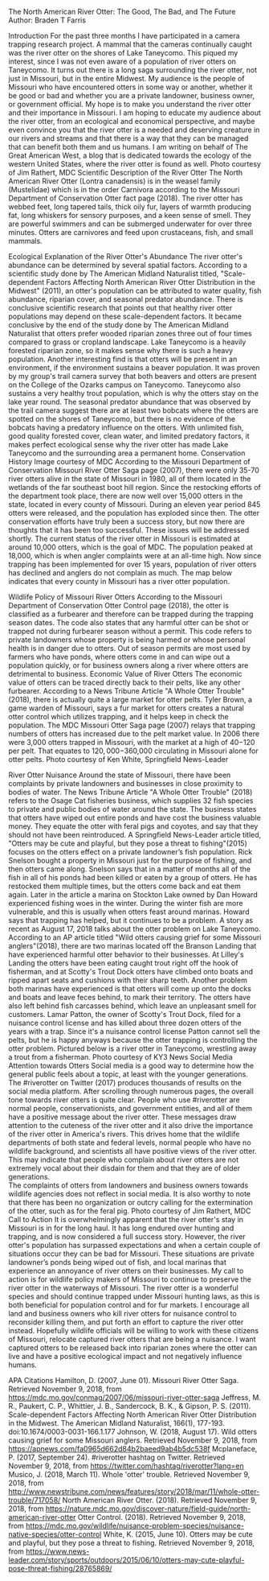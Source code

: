 The North American River Otter: The Good, The Bad, and The Future
Author: Braden T Farris

Introduction
For the past three months I have participated in a camera trapping research project. A mammal that the cameras continually caught was the river otter on the shores of Lake Taneycomo. This piqued my interest, since I was not even aware of a population of river otters on Taneycomo. It turns out there is a long saga surrounding the river otter, not just in Missouri, but in the entire Midwest. My audience is the people of Missouri who have encountered otters in some way or another, whether it be good or bad and whether you are a private landowner, business owner, or government official. My hope is to make you understand the river otter and their importance in Missouri. I am hoping to educate my audience about the river otter, from an ecological and economical perspective, and maybe even convince you that the river otter is a needed and deserving creature in our rivers and streams and that there is a way that they can be managed that can benefit both them and us humans. I am writing on behalf of The Great American West, a blog that is dedicated towards the ecology of the western United States, where the river otter is found as well.
Photo courtesy of Jim Rathert, MDC
Scientific Description of the River Otter
The North American River Otter (Lontra canadensis) is in the weasel family (Mustelidae) which is in the order Carnivora according to the Missouri Department of Conservation Otter fact page (2018). The river otter has webbed feet, long tapered tails, thick oily fur, layers of warmth producing fat, long whiskers for sensory purposes, and a keen sense of smell. They are powerful swimmers and can be submerged underwater for over three minutes. Otters are carnivores and feed upon crustaceans, fish, and small mammals.

Ecological Explanation of the River Otter's Abundance
The river otter's abundance can be determined by several spatial factors. According to a scientific study done by The American Midland Naturalist titled, "Scale-dependent Factors Affecting North American River Otter Distribution in the Midwest" (2011), an otter's population can be attributed to water quality, fish abundance, riparian cover, and seasonal predator abundance. There is conclusive scientific research that points out that healthy river otter populations may depend on these scale-dependent factors. It became conclusive by the end of the study done by The American Midland Naturalist that otters prefer wooded riparian zones three out of four times compared to grass or cropland landscape. Lake Taneycomo is a heavily forested riparian zone, so it makes sense why there is such a heavy population. Another interesting find is that otters will be present in an environment, if the environment sustains a beaver population. It was proven by my group's trail camera survey that both beavers and otters are present on the College of the Ozarks campus on Taneycomo. Taneycomo also sustains a very healthy trout population, which is why the otters stay on the lake year round. The seasonal predator abundance that was observed by the trail camera suggest there are at least two bobcats where the otters are spotted on the shores of Taneycomo, but there is no evidence of the bobcats having a predatory influence on the otters. With unlimited fish, good quality forested cover, clean water, and limited predatory factors, it makes perfect ecological sense why the river otter has made Lake Taneycomo and the surrounding area a permanent home.
Conservation History	Image courtesy of MDC
According to the Missouri Department of Conservation Missouri River Otter Saga page (2007), there were only 35-70 river otters alive in the state of Missouri in 1980, all of them located in the wetlands of the far southeast boot hill region. Since the restocking efforts of the department took place, there are now well over 15,000 otters in the state, located in every county of Missouri. During an eleven year period 845 otters were released, and the population has exploded since then. The otter conservation efforts have truly been a success story, but now there are thoughts that it has been too successful. These issues will be addressed shortly.
The current status of the river otter in Missouri is estimated at around 10,000 otters, which is the goal of MDC. The population peaked at 18,000, which is when angler complaints were at an all-time high. Now since trapping has been implemented for over 15 years, population of river otters has declined and anglers do not complain as much. The map below indicates that every county in Missouri has a river otter population. 

Wildlife Policy of Missouri River Otters
According to the Missouri Department of Conservation Otter Control page (2018), the otter is classified as a furbearer and therefore can be trapped during the trapping season dates. The code also states that any harmful otter can be shot or trapped not during furbearer season without a permit. This code refers to private landowners whose property is being harmed or whose personal health is in danger due to otters. Out of season permits are most used by farmers who have ponds, where otters come in and can wipe out a population quickly, or for business owners along a river where otters are detrimental to business.
Economic Value of River Otters
The economic value of otters can be traced directly back to their pelts, like any other furbearer. According to a News Tribune Article "A Whole Otter Trouble" (2018), there is actually quite a large market for otter pelts. Tyler Brown, a game warden of Missouri, says a fur market for otters creates a natural otter control which utilizes trapping, and it helps keep in check the population. The MDC Missouri Otter Saga page (2007) relays that trapping numbers of otters has increased due to the pelt market value. In 2006 there were 3,000 otters trapped in Missouri, with the market at a high of $40-$120 per pelt. That equates to $120,000-$360,000 circulating in Missouri alone for otter pelts.
Photo courtesy of Ken White, Springfield News-Leader

River Otter Nuisance
Around the state of Missouri, there have been complaints by private landowners and businesses in close proximity to bodies of water. The News Tribune Article "A Whole Otter Trouble" (2018) refers to the Osage Cat fisheries business, which supplies 32 fish species to private and public bodies of water around the state. The business states that otters have wiped out entire ponds and have cost the business valuable money. They equate the otter with feral pigs and coyotes, and say that they should not have been reintroduced.
A Springfield News-Leader article titled, "Otters may be cute and playful, but they pose a threat to fishing"(2015) focuses on the otters effect on a private landowner’s fish population. Rick Snelson bought a property in Missouri just for the purpose of fishing, and then otters came along. Snelson says that in a matter of months all of the fish in all of his ponds had been killed or eaten by a group of otters. He has restocked them multiple times, but the otters come back and eat them again. Later in the article a marina on Stockton Lake owned by Dan Howard experienced fishing woes in the winter. During the winter fish are more vulnerable, and this is usually when otters feast around marinas. Howard says that trapping has helped, but it continues to be a problem.
A story as recent as August 17, 2018 talks about the otter problem on Lake Taneycomo. According to an AP article titled "Wild otters causing grief for some Missouri anglers"(2018), there are two marinas located off the Branson Landing that have experienced harmful otter behavior to their businesses. At Lilley's Landing the otters have been eating caught trout right off the hook of fisherman, and at Scotty's Trout Dock otters have climbed onto boats and ripped apart seats and cushions with their sharp teeth. Another problem both marinas have experienced is that otters will come up onto the docks and boats and leave feces behind, to mark their territory. The otters have also left behind fish carcasses behind, which leave an unpleasant smell for customers. Lamar Patton, the owner of Scotty's Trout Dock, filed for a nuisance control license and has killed about three dozen otters of the years with a trap. Since it's a nuisance control license Patton cannot sell the pelts, but he is happy anyways because the otter trapping is controlling the otter problem. Pictured below is a river otter in Taneycomo, wrestling away a trout from a fisherman.
Photo courtesy of KY3 News
Social Media Attention towards Otters
Social media is a good way to determine how the general public feels about a topic, at least with the younger generations. The #riverotter on Twitter (2017) produces thousands of results on the social media platform. After scrolling through numerous pages, the overall tone towards river otters is quite clear. People who use #riverotter are normal people, conservationists, and government entities, and all of them have a positive message about the river otter. These messages draw attention to the cuteness of the river otter and it also drive the importance of the river otter in America's rivers. This drives home that the wildlife departments of both state and federal levels, normal people who have no wildlife background, and scientists all have positive views of the river otter. This may indicate that people who complain about river otters are not extremely vocal about their disdain for them and that they are of older generations.  
The complaints of otters from landowners and business owners towards wildlife agencies does not reflect in social media. It is also worthy to note that there has been no organization or outcry calling for the extermination of the otter, such as for the feral pig. 
Photo courtesy of Jim Rathert, MDC
Call to Action
It is overwhelmingly apparent that the river otter's stay in Missouri is in for the long haul. It has long endured over hunting and trapping, and is now considered a full success story. However, the river otter's population has surpassed expectations and when a certain couple of situations occur they can be bad for Missouri. These situations are private landowner’s ponds being wiped out of fish, and local marinas that experience an annoyance of river otters on their businesses.
My call to action is for wildlife policy makers of Missouri to continue to preserve the river otter in the waterways of Missouri. The river otter is a wonderful species and should continue trapped under Missouri hunting laws, as this is both beneficial for population control and for fur markets. I encourage all land and business owners who kill river otters for nuisance control to reconsider killing them, and put forth an effort to capture the river otter instead. Hopefully wildlife officials will be willing to work with these citizens of Missouri, relocate captured river otters that are being a nuisance. I want captured otters to be released back into riparian zones where the otter can live and have a positive ecological impact and not negatively influence humans.







APA Citations
Hamilton, D. (2007, June 01). Missouri River Otter Saga. Retrieved November 9, 2018, from https://mdc.mo.gov/conmag/2007/06/missouri-river-otter-saga
Jeffress, M. R., Paukert, C. P., Whittier, J. B., Sandercock, B. K., & Gipson, P. S. (2011). Scale-dependent Factors Affecting North American River Otter Distribution in the Midwest. The American Midland Naturalist, 166(1), 177-193. doi:10.1674/0003-0031-166.1.177
Johnson, W. (2018, August 17). Wild otters causing grief for some Missouri anglers. Retrieved November 9, 2018, from https://apnews.com/fa0965d662d84b2baeed9ab4b5dc538f
Mcplaneface, P. (2017, September 24). #riverotter hashtag on Twitter. Retrieved November 9, 2018, from https://twitter.com/hashtag/riverotter?lang=en
Musico, J. (2018, March 11). Whole 'otter' trouble. Retrieved November 9, 2018, from http://www.newstribune.com/news/features/story/2018/mar/11/whole-otter-trouble/717058/
North American River Otter. (2018). Retrieved November 9, 2018, from https://nature.mdc.mo.gov/discover-nature/field-guide/north-american-river-otter
Otter Control. (2018). Retrieved November 9, 2018, from https://mdc.mo.gov/wildlife/nuisance-problem-species/nuisance-native-species/otter-control
White, K. (2015, June 10). Otters may be cute and playful, but they pose a threat to fishing. Retrieved November 9, 2018, from https://www.news-leader.com/story/sports/outdoors/2015/06/10/otters-may-cute-playful-pose-threat-fishing/28765869/

